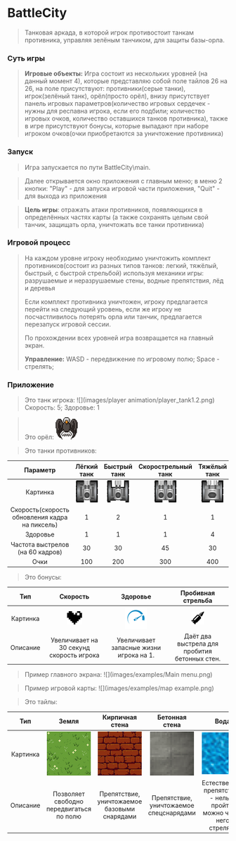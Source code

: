 # BattleCity
> Танковая аркада, в которой игрок противостоит 
> танкам противника, управляя зелёным танчиком,
> для защиты базы-орла.

### Суть игры
> __Игровые объекты:__ Игра состоит из нескольких уровней (на данный момент 4),
> которые представляю собой поле тайлов 26 на 26, на поле присутствуют:
> противники(серые танки), игрок(зелёный танк), орёл(просто орёл),
> внизу присутствует панель игровых параметров(количество игровых сердечек - 
> нужны для респавна игрока, если его подбили; количество игровых очков, 
> количество оставшихся танков противника), также в игре присутствуют бонусы,
> которые выпадают при наборе игроком очков(очки приобретаются за уничтожение
> противника)

### Запуск
> Игра запускается по пути BattleCity\main.

> Далее открывается окно приложения с главным меню;
> в меню 2 кнопки: "Play" - для запуска игровой части приложения,
> "Quit" - для выхода из приложения


> __Цель игры__: отражать атаки противников, появляющихся 
> в определённых частях карты (а также сохранять целым свой танчик,
> защищать орла, уничтожать все танки противника)

### Игровой процесс
> На каждом уровне игроку необходимо уничтожить комплект противников(состоит из разных
> типов танков: легкий, тяжёлый, быстрый, с быстрой стрельбой) используя механики игры:
> разрушаемые и неразрушаемые стены, водные препятствия, лёд и деревья
> 
> Если комплект противника уничтожен, игроку предлагается перейти на следующий уровень,
> если же игроку не посчастливилось потерять орла или танчик, предлагается перезапуск
> игровой сессии.
> 
> По прохождении всех уровней игра возвращается на главный экран.
>
> __Управление:__ WASD - передвижение по игровому полю;
> Space - стрелять;



### Приложение 

> Это танк игрока: ![](images/player animation/player_tank1.2.png) Скорость: 5;
> Здоровье: 1 

> Это орёл: ![](images/eagle1.png)

> Это танки противников:

|                    Параметр                    |                 Лёгкий танк                  |                 Быстрый танк                 |              Скорострельный танк               |                 Тяжёлый танк                 |
|:----------------------------------------------:|:--------------------------------------------:|:--------------------------------------------:|:----------------------------------------------:|:--------------------------------------------:|
|                    Картинка                    | ![](images/enemy_tanks/enemy_tank_light.png) | ![](images/enemy_tanks/enemy_tank_rapid.png) | ![](images/enemy_tanks/enemy_tank_shooter.png) | ![](images/enemy_tanks/enemy_tank_heavy.png) |
 | Скорость(скорость обновления кадра на пиксель) |                      1                       |                      2                       |                       1                        |                      1                       |
|                    Здоровье                    |                      1                       |                      1                       |                       1                        |                      4                       |
|        Частота выстрелов (на 60 кадров)        |                      30                      |                      30                      |                       45                       |                      30                      |
|                      Очки                      |                     100                      |                     200                      |                      300                       |                     400                      |

> Это бонусы:

|   Тип    |                 Скорость                 |                Здоровье                 |              Пробивная стрельба               |
|:--------:|:----------------------------------------:|:---------------------------------------:|:---------------------------------------------:|
| Картинка |      ![](images/bonuses/heart.png)       |   ![](images/bonuses/speed_bonus.png)   |      ![](images/bonuses/projectile.png)       |
| Описание | Увеличивает на 30 секунд скорость игрока | Увеличивает запасные жизни игрока на 1. | Даёт два выстрела для пробития бетонных стен. |

> Пример главного экрана:
> ![](images/examples/Main menu.png)

> Пример игровой карты:
> ![](images/examples/map example.png)

> Это тайлы:

|   Тип    |                  Земля                   |               Кирпичная стена                |             Бетонная стена              |                                Вода                                 |                  Лёд                   |              Листва              |
|:--------:|:----------------------------------------:|:--------------------------------------------:|:---------------------------------------:|:-------------------------------------------------------------------:|:--------------------------------------:|:--------------------------------:|
| Картинка |       ![](images/Tiles/grass.png)        |         ![](images/Tiles/walls.png)          |   ![](images/Tiles/concrete_big.png)    |                     ![](images/Tiles/water.png)                     |     ![](images/Tiles/ice_big.png)      | ![](images/Tiles/leaves_big.png) |
| Описание | Позволяет свободно передвигаться по полю | Препятствие, уничтожаемое базовыми снарядами | Препятствие, уничтожаемое спецснарядами | Естественное препятствие - нельзя пройти, можно через него стрелять | Препятсвие - можно пройти, но медленно | Снижает видимость, можно пройти  |